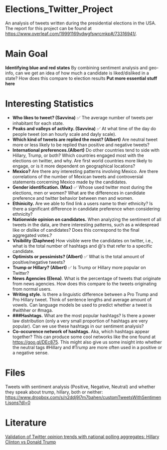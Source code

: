 # Elections_Twitter_Project
An analysis of tweets written during the presidential elections in the USA. The report for this project can be found at https://www.overleaf.com/19991169vdwgfswrcmkp#/73316941/.


# Main Goal
**Identifying blue and red states** By combining sentiment analysis and geo-info, can we get an idea of how much a candidate is liked/disliked in a state? How does this compare to election results 
**Put more essential stuff here** 

# Interesting Statistics 
- **Who likes to tweet? (Savvina)** ✅ The average number of tweets per inhabitant for each state.
- **Peaks and valleys of activity. (Savvina)** ✅ At what time of the day do people tweet (on an hourly scale and dayly scale). 
- **Which kind of tweets are replied the most? (Albert)** Are neutral tweet more or less likely to be replied than positive and negative tweets?
- **International preferences.(Albert)** Do other countries tend to side with Hillary, Trump, or both? Which countries engaged most with the elections on twitter, and why. Are first world countries more likely to engage, or is it more dependent on geographical locations?
- **Mexico?** Are there any interesting patterns involving Mexico. Are there correlations of the number of Mexican tweets and controversial statements corcerning Mexico made by the candidates. 
- **Gender identification. (Max)** ✅ Whose used twitter most during the elections, men or women? What are the differences in candidate preference and twitter behavior between men and women. 
- **Ethinicity.** Are we able to find link a users name to their ethnicity? Is there a significant difference in candidate preference when considering ethnicity? 
- **Nationwide opinion on candidates.** When analyzing the sentiment of all tweets in the data, are there interesting patterns, such as a widespread like or dislike of candidates? Does this correspond to the final aggregated votes.?
- **Visibility (Daphnee)** How visible were the candidates on twitter, i.e., what is the total number of hashtags and @'s that refer to a specific candidate. 
- **Optimists or pessimists? (Albert)** ✅  What is the total amount of positive/negative tweets?
- **Trump or Hillary? (Albert)** ✅  Is Trump or Hillary more popular on Twitter?
- **News Agencies (Elena)**. What is the percentage of tweets that originate from news agencies. How does this compare to the tweets originating from normal users. 
- **Writing style.** Is there a linguistic difference between a Pro Trump and Pro Hillary tweet. Think of sentence lengths and average amount of vowels. Can language models be used to predict whether a tweet is #withher or #maga.
- **###Hashtags.** What are the most popular hashtags? Is there a power law distribution (only a very small proportion of hashtags are very popular). Can we use these hashtags in our sentiment analysis?
- **Co-occurence network of hashtags.** Aka, which hashtags appear together? This can produce some cool networks like the one found at https://goo.gl/DEc875. This might also give us some insight into whether the neutral tags #Hillary and #Trump are more often used in a positive or a negative sense. 


# Files
Tweets with sentiment analysis (Positive, Negative, Neutral) and whether they speak about trump, hillary, both or neither: https://www.dropbox.com/s/n2ddj9l7m7bahen/customTweetsWithSentiment.jsons?dl=0



# Literature
[Validation of Twitter opinion trends with national polling aggregates: Hillary Clinton vs Donald Trump](https://goo.gl/FJD73s)
